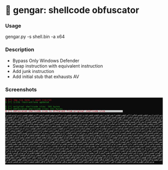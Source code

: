 # 👾 gengar: shellcode obfuscator

### Usage
gengar.py -s shell.bin -a x64

### Description
- Bypass Only Windows Defender
- Swap instruction with equivalent instruction
- Add junk instruction
- Add initial stub that exhausts AV

### Screenshots
![gengar](https://raw.githubusercontent.com/thomas-and3rson/gengar/main/image.jpg)
